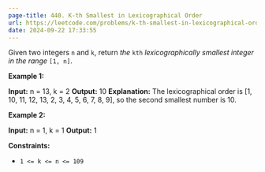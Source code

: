 ```yaml
---
page-title: 440. K-th Smallest in Lexicographical Order
url: https://leetcode.com/problems/k-th-smallest-in-lexicographical-order/description/?envType=daily-question&envId=2024-09-22
date: 2024-09-22 17:33:55
---
```

Given two integers `n` and `k`, return *the* `kth` *lexicographically smallest integer in the range* `[1, n]`.

**Example 1:**

**Input:** n = 13, k = 2
**Output:** 10
**Explanation:** The lexicographical order is \[1, 10, 11, 12, 13, 2, 3, 4, 5, 6, 7, 8, 9\], so the second smallest number is 10.

**Example 2:**

**Input:** n = 1, k = 1
**Output:** 1

**Constraints:**

-   `1 <= k <= n <= 109`